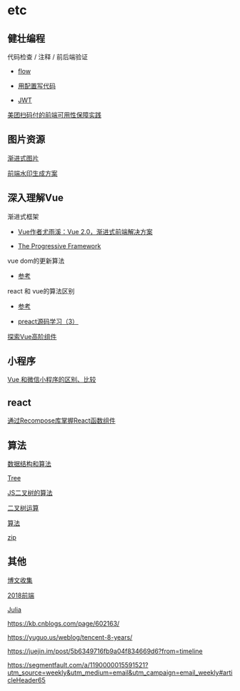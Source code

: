 # etc

## 健壮编程

代码检查 / 注释 / 前后端验证

* [flow](https://flow.org/en/)

* [用配置写代码](https://segmentfault.com/a/1190000015643488?utm_source=weekly&utm_medium=email&utm_campaign=email_weekly)

* [JWT](https://blog.fundebug.com/2018/07/12/what-is-jwt/)

[美团扫码付的前端可用性保障实践](https://juejin.im/post/5b6d532ee51d4517df154d39)

## 图片资源

[渐进式图片](https://www.zhangxinxu.com/wordpress/2013/01/progressive-jpeg-image-and-so-on/)

[前端水印生成方案](https://musicfe.cn/page/15)

## 深入理解Vue

渐进式框架

* [Vue作者尤雨溪：Vue 2.0，渐进式前端解决方案](https://mp.weixin.qq.com/s?__biz=MzUxMzcxMzE5Ng==&mid=2247485737&amp;idx=1&amp;sn=14fe8a5c72aaa98c11bf6fc57ae1b6c0&source=41#wechat_redirect)

* [The Progressive Framework](http://slides.com/evanyou/progressive-javascript#/)

vue dom的更新算法

* [参考](https://blog.csdn.net/u010692018/article/details/78799335/)

react 和 vue的算法区别

* [参考](https://blog.csdn.net/m6i37jk/article/details/78140159)

* [preact源码学习（3）](https://segmentfault.com/a/1190000010349289)

[探索Vue高阶组件](http://hcysun.me/2018/01/05/%E6%8E%A2%E7%B4%A2Vue%E9%AB%98%E9%98%B6%E7%BB%84%E4%BB%B6/)

## 小程序

[Vue 和微信小程序的区别、比较](https://mp.weixin.qq.com/s/C74XVgzmKKl4OEUiKQb_cQ)

## react

[通过Recompose库掌握React函数组件](https://juejin.im/entry/5b7a989651882542b03e5412)

## 算法

[数据结构和算法](https://zhuanlan.zhihu.com/p/37289934)

[Tree](https://mp.weixin.qq.com/s/dKYlKuD2wrMAK-bRBHHASg)

[JS二叉树的算法](http://www.cnblogs.com/ghostgift/archive/2013/03/04/2941723.html)

[二叉树运算](https://blog.csdn.net/qq_36048015/article/details/77899447)

[算法](https://www.cnblogs.com/flowerszhong/archive/2011/09/14/2176374.html#3884340)

[zip](https://www.cnblogs.com/esingchan/p/3958962.html)

## 其他

[博文收集](https://github.com/FrankFang/best-chinese-front-end-blogs)

[2018前端](https://mp.weixin.qq.com/s/LvooedOYCJzM8G20Tlw0HQ)

[Julia](https://mp.weixin.qq.com/s/dvVQ9H14eyVjyD4yhadRnQ)

<https://kb.cnblogs.com/page/602163/>

<https://yuguo.us/weblog/tencent-8-years/>

<https://juejin.im/post/5b6349716fb9a04f834669d6?from=timeline>

<https://segmentfault.com/a/1190000015591521?utm_source=weekly&utm_medium=email&utm_campaign=email_weekly#articleHeader65>
